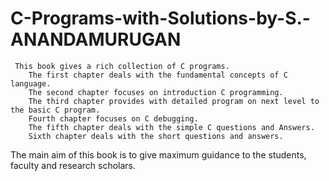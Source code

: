 # C-Programs-with-Solutions-by-S.-ANANDAMURUGAN
     This book gives a rich collection of C programs. 
        The first chapter deals with the fundamental concepts of C language. 
        The second chapter focuses on introduction C programming. 
        The third chapter provides with detailed program on next level to the basic C program. 
        Fourth chapter focuses on C debugging. 
        The fifth chapter deals with the simple C questions and Answers. 
        Sixth chapter deals with the short questions and answers. 
  
The main aim of this book is to give maximum guidance to the students, faculty and research scholars. 
